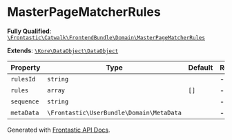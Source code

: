 #  MasterPageMatcherRules

**Fully Qualified**: [`\Frontastic\Catwalk\FrontendBundle\Domain\MasterPageMatcherRules`](../../../../src/php/FrontendBundle/Domain/MasterPageMatcherRules.php)

**Extends**: [`\Kore\DataObject\DataObject`](https://github.com/kore/DataObject)

Property|Type|Default|Required|Description
--------|----|-------|--------|-----------
`rulesId` | `string` |  | - | 
`rules` | `array` | `[]` | - | 
`sequence` | `string` |  | - | 
`metaData` | `\Frontastic\UserBundle\Domain\MetaData` |  | - | 

Generated with [Frontastic API Docs](https://github.com/FrontasticGmbH/apidocs).
